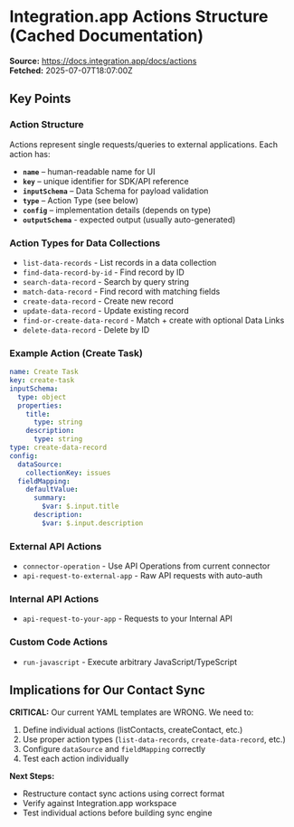 # Integration.app Actions Structure (Cached Documentation)

**Source:** https://docs.integration.app/docs/actions  
**Fetched:** 2025-07-07T18:07:00Z

## Key Points

### Action Structure
Actions represent single requests/queries to external applications. Each action has:

- **`name`** – human-readable name for UI
- **`key`** – unique identifier for SDK/API reference
- **`inputSchema`** – Data Schema for payload validation
- **`type`** – Action Type (see below)
- **`config`** – implementation details (depends on type)
- **`outputSchema`** - expected output (usually auto-generated)

### Action Types for Data Collections
- `list-data-records` - List records in a data collection
- `find-data-record-by-id` - Find record by ID
- `search-data-record` - Search by query string
- `match-data-record` - Find record with matching fields
- `create-data-record` - Create new record
- `update-data-record` - Update existing record
- `find-or-create-data-record` - Match + create with optional Data Links
- `delete-data-record` - Delete by ID

### Example Action (Create Task)
```yaml
name: Create Task
key: create-task
inputSchema:
  type: object
  properties:
    title:
      type: string
    description:
      type: string
type: create-data-record
config:
  dataSource:
    collectionKey: issues
  fieldMapping:
    defaultValue:
      summary:
        $var: $.input.title
      description:
        $var: $.input.description
```

### External API Actions
- `connector-operation` - Use API Operations from current connector
- `api-request-to-external-app` - Raw API requests with auto-auth

### Internal API Actions
- `api-request-to-your-app` - Requests to your Internal API

### Custom Code Actions
- `run-javascript` - Execute arbitrary JavaScript/TypeScript

## Implications for Our Contact Sync

**CRITICAL:** Our current YAML templates are WRONG. We need to:
1. Define individual actions (listContacts, createContact, etc.)
2. Use proper action types (`list-data-records`, `create-data-record`, etc.)
3. Configure `dataSource` and `fieldMapping` correctly
4. Test each action individually

**Next Steps:**
- Restructure contact sync actions using correct format
- Verify against Integration.app workspace
- Test individual actions before building sync engine
